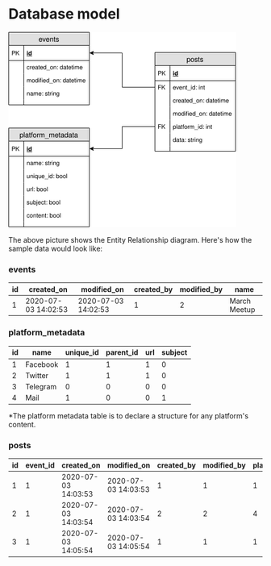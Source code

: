 # Database model

![database model](./model.png)

The above picture shows the Entity Relationship diagram. Here's how the sample data would look like:

### events
|id|created_on|modified_on|created_by|modified_by|name|
|--|--|--|--|--|--|
|1|2020-07-03 14:02:53|2020-07-03 14:02:53|1|2|March Meetup|

### platform_metadata
|id|name|unique_id|parent_id|url|subject|
|--|--|--|--|--|--|
|1|Facebook|1|1|1|0|
|2|Twitter|1|1|1|0|
|3|Telegram|0|0|0|0|
|4|Mail|1|0|0|1|

\*The platform metadata table is to declare a structure for any platform's content. 

### posts
|id|event_id|created_on|modified_on|created_by|modified_by|platform_id|platform_data|content|
|--|--|--|--|--|--|--|--|--|
|1|1|2020-07-03 14:03:53|2020-07-03 14:03:53|1|1|1|{"unique_id": 1313, "url": "fb.com/posts/12312"}|this is a post|
|2|1|2020-07-03 14:03:54|2020-07-03 14:03:54|2|2|4|{"unique_id": 213213, "subject": "March Meetup Mail"}|Howdie!|
|3|1|2020-07-03 14:05:54|2020-07-03 14:05:54|1|1|1|{"unique_id": 1314, "parent_id": 1313, "url": "fb.com/comments/123121314"}|this is a comment!|

